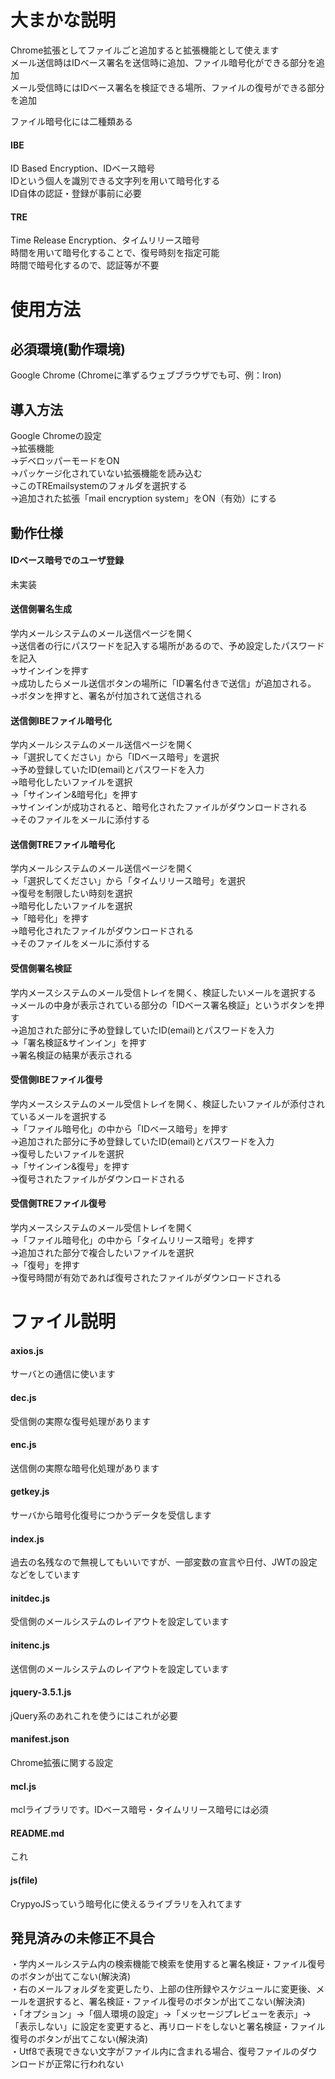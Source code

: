 # 大まかな説明  
Chrome拡張としてファイルごと追加すると拡張機能として使えます  
メール送信時はIDベース署名を送信時に追加、ファイル暗号化ができる部分を追加  
メール受信時にはIDベース署名を検証できる場所、ファイルの復号ができる部分を追加 

ファイル暗号化には二種類ある
#### IBE
ID Based Encryption、IDベース暗号  
IDという個人を識別できる文字列を用いて暗号化する  
ID自体の認証・登録が事前に必要  
#### TRE
Time Release Encryption、タイムリリース暗号  
時間を用いて暗号化することで、復号時刻を指定可能  
時間で暗号化するので、認証等が不要  

# 使用方法
## 必須環境(動作環境)
Google Chrome (Chromeに準ずるウェブブラウザでも可、例：Iron)

## 導入方法
Google Chromeの設定  
→拡張機能  
→デベロッパーモードをON  
→パッケージ化されていない拡張機能を読み込む  
→このTREmailsystemのフォルダを選択する  
→追加された拡張「mail encryption system」をON（有効）にする  

## 動作仕様
#### IDベース暗号でのユーザ登録
未実装  

#### 送信側署名生成
学内メールシステムのメール送信ページを開く  
→送信者の行にパスワードを記入する場所があるので、予め設定したパスワードを記入  
→サインインを押す  
→成功したらメール送信ボタンの場所に「ID署名付きで送信」が追加される。  
→ボタンを押すと、署名が付加されて送信される  

#### 送信側IBEファイル暗号化
学内メールシステムのメール送信ページを開く  
→「選択してください」から「IDベース暗号」を選択  
→予め登録していたID(email)とパスワードを入力  
→暗号化したいファイルを選択  
→「サインイン&暗号化」を押す  
→サインインが成功されると、暗号化されたファイルがダウンロードされる  
→そのファイルをメールに添付する  

#### 送信側TREファイル暗号化
学内メールシステムのメール送信ページを開く  
→「選択してください」から「タイムリリース暗号」を選択  
→復号を制限したい時刻を選択  
→暗号化したいファイルを選択  
→「暗号化」を押す  
→暗号化されたファイルがダウンロードされる  
→そのファイルをメールに添付する  

#### 受信側署名検証
学内メースシステムのメール受信トレイを開く、検証したいメールを選択する  
→メールの中身が表示されている部分の「IDベース署名検証」というボタンを押す  
→追加された部分に予め登録していたID(email)とパスワードを入力  
→「署名検証&サインイン」を押す  
→署名検証の結果が表示される  

#### 受信側IBEファイル復号
学内メースシステムのメール受信トレイを開く、検証したいファイルが添付されているメールを選択する  
→「ファイル暗号化」の中から「IDベース暗号」を押す  
→追加された部分に予め登録していたID(email)とパスワードを入力  
→復号したいファイルを選択  
→「サインイン&復号」を押す  
→復号されたファイルがダウンロードされる  

#### 受信側TREファイル復号
学内メースシステムのメール受信トレイを開く  
→「ファイル暗号化」の中から「タイムリリース暗号」を押す  
→追加された部分で複合したいファイルを選択  
→「復号」を押す  
→復号時間が有効であれば復号されたファイルがダウンロードされる  


# ファイル説明  
#### axios.js
サーバとの通信に使います  
#### dec.js
受信側の実際な復号処理があります  
#### enc.js
送信側の実際な暗号化処理があります  
#### getkey.js
サーバから暗号化復号につかうデータを受信します  
#### index.js
過去の名残なので無視してもいいですが、一部変数の宣言や日付、JWTの設定などをしています  
#### initdec.js
受信側のメールシステムのレイアウトを設定しています  
#### initenc.js
送信側のメールシステムのレイアウトを設定しています  
#### jquery-3.5.1.js
jQuery系のあれこれを使うにはこれが必要  
#### manifest.json
Chrome拡張に関する設定  
#### mcl.js
mclライブラリです。IDベース暗号・タイムリリース暗号には必須  
#### README.md
これ  
#### js(file)
CrypyoJSっていう暗号化に使えるライブラリを入れてます

## 発見済みの未修正不具合
・学内メールシステム内の検索機能で検索を使用すると署名検証・ファイル復号のボタンが出てこない(解決済)  
・右のメールフォルダを変更したり、上部の住所録やスケジュールに変更後、メールを選択すると、署名検証・ファイル復号のボタンが出てこない(解決済)  
・「オプション」→「個人環境の設定」→「メッセージプレビューを表示」→「表示しない」に設定を変更すると、再リロードをしないと署名検証・ファイル復号のボタンが出てこない(解決済)  
・Utf8で表現できない文字がファイル内に含まれる場合、復号ファイルのダウンロードが正常に行われない